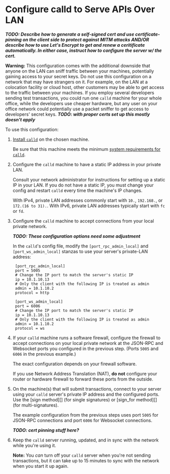 # Configure calld to Serve APIs Over LAN

<!-- DRAFT / INCOMPLETE PAGE. THESE INSTRUCTIONS MAY NOT WORK AS DESCRIBED. DO NOT TRUST THEM UNTIL THIS HAS BEEN MORE THOROUGHLY REVIEWED. -->

***TODO: Describe how to generate a self-signed cert and use certificate-pinning on the client side to protect against MITM attacks AND/OR describe how to use Let's Encrypt to get and renew a ceritificate automatically. In either case, instruct how to configure the server w/ the cert.***

**Warning:** This configuration comes with the additional downside that anyone on the LAN can sniff traffic between your machines, potentially gaining access to your secret keys. Do not use this configuration on a network that may have strangers on it. For example, on the LAN at a colocation facility or cloud host, other customers may be able to get access to the traffic between your machines. If you employ several developers sending test transactions, you could run one `calld` machine for your whole office, while the developers use cheaper hardware, but any user on your office network could potentially use a packet sniffer to get access to developers' secret keys. ***TODO: with proper certs set up this mostly doesn't apply***

To use this configuration:

1. [Install `calld`](install-calld.html) on the chosen machine.

    Be sure that this machine meets the minimum [system requirements for `calld`](system-requirements.html).

2. Configure the `calld` machine to have a static IP address in your private LAN.

    Consult your network administrator for instructions for setting up a static IP in your LAN. If you do not have a static IP, you must change your config and restart `calld` every time the machine's IP changes.

    With IPv4, private LAN addresses commonly start with `10.`, `192.168.`, or `172.(16 to 31).`. With IPv6, private LAN addresses typically start with `fc` or `fd`.

3. Configure the `calld` machine to accept connections from your local private network.

    ***TODO: These configuration options need some adjustment***

    In the `calld`'s config file, modify the `[port_rpc_admin_local]` and `[port_ws_admin_local]` stanzas to use your server's private-LAN address:

        [port_rpc_admin_local]
      	port = 5005
        # Change the IP port to match the server's static IP
      	ip = 10.1.10.13
        # Only the client with the following IP is treated as admin
      	admin = 10.1.10.2
      	protocol = http

        [port_ws_admin_local]
      	port = 6006
        # Change the IP port to match the server's static IP
      	ip = 10.1.10.13
        # Only the client with the following IP is treated as admin
      	admin = 10.1.10.2
      	protocol = ws

4. If your `calld` machine runs a software firewall, configure the firewall to accept connections on your local private network at the JSON-RPC and Websocket ports you configured in the previous step. (Ports `5005` and `6006` in the previous example.)

    The exact configuration depends on your firewall software.

    If you use Network Address Translation (NAT), **do not** configure your router or hardware firewall to forward these ports from the outside.

5. On the machine(s) that will submit transactions, connect to your server using your `calld` server's private IP address and the configured ports. Use the [sign method][] (for single signatures) or [sign_for method][] (for multi-signatures).

    The example configuration from the previous steps uses port `5005` for JSON-RPC connections and port `6006` for Websocket connections.


    ***TODO: cert pinning stuff here?***

6. Keep the `calld` server running, updated, and in sync with the network while you're using it.

    **Note:** You _can_ turn off your `calld` server when you're not sending transactions, but it can take up to 15 minutes to sync with the network when you start it up again.
